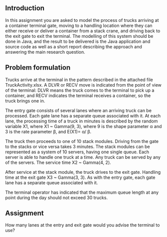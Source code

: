 Introduction
------------

In this assignment you are asked to model the process of trucks arriving at a container terminal 
gate, moving to a handling location where they can either receive or deliver a container from a 
stack crane, and driving back to the exit gate to exit the terminal. The modelling of this system 
should be done in Java, and the result to be delivered is the Java application and source code
as well as a short report describing the approach and answering the main research question.

Problem formulation
-------------------
Trucks arrive at the terminal in the pattern described in the attached file TruckActivity.xlsx. A 
DLVR or RECV move is indicated from the point of view of the terminal: DLVR means the truck 
comes to the terminal to pick up a container, and RECV indicates the terminal receives a 
container, so the truck brings one in.

The entry gate consists of several lanes where an arriving truck can be processed. Each gate 
lane has a separate queue associated with it. At each lane, the processing time of a truck in 
minutes is described by the random variable X1, where X1 ~ Gamma(9, 3), where 9 is the shape 
parameter α and 3 is the rate parameter β, and E(X1)= α/ β. 

The truck then proceeds to one of 10 stack modules. Driving from the gate to the stacks or vice 
versa takes 3 minutes. The stack modules can be represented as a system of 10 servers, having 
one single queue. Each server is able to handle one truck at a time. Any truck can be served by 
any of the servers. The service time X2 ~ Gamma(4, 2).

After service at the stack module, the truck drives to the exit gate. Handling time at the exit 
gate X3 ~ Gamma(3, 3). As with the entry gate, each gate lane has a separate queue associated 
with it.

The terminal operator has indicated that the maximum queue length at any point during the 
day should not exceed 30 trucks.

Assignment
----------

How many lanes at the entry and exit gate would you advise the terminal to use?